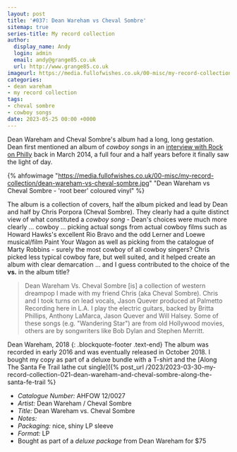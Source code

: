 ```yaml
---
layout: post
title: '#037: Dean Wareham vs Cheval Sombre'
sitemap: true
series-title: My record collection 
author:
  display_name: Andy
  login: admin
  email: andy@grange85.co.uk
  url: http://www.grange85.co.uk
imageurl: https://media.fullofwishes.co.uk/00-misc/my-record-collection/dean-wareham-vs-cheval-sombre.jpg
categories:
- dean wareham
- my record collection
tags:
- cheval sombre
- cowboy songs
date: 2023-05-25 00:00 +0000
---
```

Dean Wareham and Cheval Sombre's album had a long, long gestation. Dean first mentioned an album of _cowboy songs_ in an [interview with Rock on Philly](http://web.archive.org/web/20140325180916/http://rockonphilly.com/2014/03/rock-on-philly-interviews-dean-wareham/) back in March 2014, a full four and a half years before it finally saw the light of day.

{% ahfowimage "https://media.fullofwishes.co.uk/00-misc/my-record-collection/dean-wareham-vs-cheval-sombre.jpg" "Dean Wareham vs Cheval Sombre - 'root beer' coloured vinyl" %}

The album is a collection of covers, half the album picked and lead by Dean and half by Chris Porpora (Cheval Sombre). They clearly had a quite distinct view of what constituted a _cowboy song_ - Dean's choices were much more clearly ... cowboy ... picking actual songs from actual cowboy films such as Howard Hawks's excellent Rio Bravo and the odd Lerner and Loewe musical/film Paint Your Wagon as well as picking from the catalogue of Marty Robbins - surely the most cowboy of all cowboy singers? Chris picked less typical cowboy fare, but well suited, and it helped create an album with clear demarcation ... and I guess contributed to the choice of the __vs.__ in the album title?

> Dean Wareham Vs. Cheval Sombre [is] a collection of western dreampop I made with my friend Chris (aka Cheval Sombre). Chris and I took turns on lead vocals, Jason Quever produced at Palmetto Recording here in L.A. I play the electric guitars, backed by Britta Phillips, Anthony LaMarca, Jason Quever and Will Halsey. Some of these songs (e.g. "Wandering Star") are from old Hollywood movies, others are by songwriters like Bob Dylan and Stephen Merritt.

Dean Wareham, 2018
{: .blockquote-footer .text-end}
The album was recorded in early 2016 and was eventually released in October 2018. I bought my copy as part of a deluxe bundle with a T-shirt and the [Along The Santa Fe Trail lathe cut single]({% post_url /2023/2023-03-30-my-record-collection-021-dean-wareham-and-cheval-sombre-along-the-santa-fe-trail %}

 - *Catalogue Number:* AHFOW 12/0027
 - *Artist:* Dean Wareham / Cheval Sombre
 - *Title:* Dean Wareham vs. Cheval Sombre
 - *Notes:* 
 - *Packaging:* nice, shiny LP sleeve
 - *Format:* LP
 - Bought as part of a _deluxe package_ from Dean Wareham for $75
